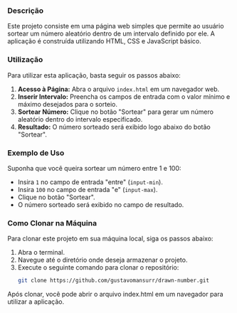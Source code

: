 ### Descrição
Este projeto consiste em uma página web simples que permite ao usuário sortear um número aleatório dentro de um intervalo definido por ele. A aplicação é construída utilizando HTML, CSS e JavaScript básico.

### Utilização
Para utilizar esta aplicação, basta seguir os passos abaixo:

1. **Acesso à Página:** Abra o arquivo `index.html` em um navegador web.
2. **Inserir Intervalo:** Preencha os campos de entrada com o valor mínimo e máximo desejados para o sorteio.
3. **Sortear Número:** Clique no botão "Sortear" para gerar um número aleatório dentro do intervalo especificado.
4. **Resultado:** O número sorteado será exibido logo abaixo do botão "Sortear".

### Exemplo de Uso
Suponha que você queira sortear um número entre 1 e 100:

- Insira `1` no campo de entrada "entre" (`input-min`).
- Insira `100` no campo de entrada "e" (`input-max`).
- Clique no botão "Sortear".
- O número sorteado será exibido no campo de resultado.

### Como Clonar na Máquina
Para clonar este projeto em sua máquina local, siga os passos abaixo:

1. Abra o terminal.
2. Navegue até o diretório onde deseja armazenar o projeto.
3. Execute o seguinte comando para clonar o repositório:
   ```bash
   git clone https://github.com/gustavomansurr/drawn-number.git
Após clonar, você pode abrir o arquivo index.html em um navegador para utilizar a aplicação.